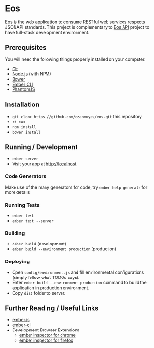 # Eos

Eos is the web application to consume RESTful web services respects JSONAPI standards. This project is complementary to [Eos API](https://github.com/ozanmuyes/eos-api) project to have full-stack development environment.

## Prerequisites

You will need the following things properly installed on your computer.

* [Git](http://git-scm.com/)
* [Node.js](http://nodejs.org/) (with NPM)
* [Bower](http://bower.io/)
* [Ember CLI](http://ember-cli.com/)
* [PhantomJS](http://phantomjs.org/)

## Installation

* `git clone https://github.com/ozanmuyes/eos.git` this repository
* `cd eos`
* `npm install`
* `bower install`

## Running / Development

* `ember server`
* Visit your app at [http://localhost](http://localhost).

### Code Generators

Make use of the many generators for code, try `ember help generate` for more details

### Running Tests

* `ember test`
* `ember test --server`

### Building

* `ember build` (development)
* `ember build --environment production` (production)

### Deploying

* Open `config/environment.js` and fill environmental configurations (simply follow what TODOs says). 
* Enter `ember build --environment production` command to build the application in production environment.
* Copy `dist` folder to server.

## Further Reading / Useful Links

* [ember.js](http://emberjs.com/)
* [ember-cli](http://ember-cli.com/)
* Development Browser Extensions
  * [ember inspector for chrome](https://chrome.google.com/webstore/detail/ember-inspector/bmdblncegkenkacieihfhpjfppoconhi)
  * [ember inspector for firefox](https://addons.mozilla.org/en-US/firefox/addon/ember-inspector/)

